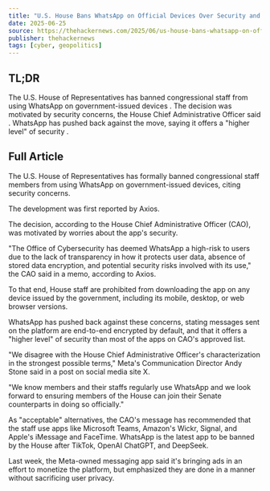 ```yaml
---
title: "U.S. House Bans WhatsApp on Official Devices Over Security and Data Protection Issues"
date: 2025-06-25
source: https://thehackernews.com/2025/06/us-house-bans-whatsapp-on-official.html
publisher: thehackernews
tags: [cyber, geopolitics]
---
```


## TL;DR

 The U.S. House of Representatives has banned congressional staff from using WhatsApp on government-issued devices . The decision was motivated by security concerns, the House Chief Administrative Officer said . WhatsApp has pushed back against the move, saying it offers a "higher level" of security .

## Full Article

The U.S. House of Representatives has formally banned congressional staff members from using WhatsApp on government-issued devices, citing security concerns.

The development was first reported by Axios.

The decision, according to the House Chief Administrative Officer (CAO), was motivated by worries about the app's security.

"The Office of Cybersecurity has deemed WhatsApp a high-risk to users due to the lack of transparency in how it protects user data, absence of stored data encryption, and potential security risks involved with its use," the CAO said in a memo, according to Axios.

To that end, House staff are prohibited from downloading the app on any device issued by the government, including its mobile, desktop, or web browser versions.

WhatsApp has pushed back against these concerns, stating messages sent on the platform are end-to-end encrypted by default, and that it offers a "higher level" of security than most of the apps on CAO's approved list.

"We disagree with the House Chief Administrative Officer's characterization in the strongest possible terms," Meta's Communication Director Andy Stone said in a post on social media site X.

"We know members and their staffs regularly use WhatsApp and we look forward to ensuring members of the House can join their Senate counterparts in doing so officially."

As "acceptable" alternatives, the CAO's message has recommended that the staff use apps like Microsoft Teams, Amazon's Wickr, Signal, and Apple's iMessage and FaceTime. WhatsApp is the latest app to be banned by the House after TikTok, OpenAI ChatGPT, and DeepSeek.

Last week, the Meta-owned messaging app said it's bringing ads in an effort to monetize the platform, but emphasized they are done in a manner without sacrificing user privacy.